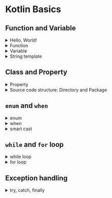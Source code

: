 # Kotlin Basics

## Function and Variable
<details>
    <summary>Hello, World!</summary>
    
```kotlin
fun main(args: Array<String>) {
    println("Hello, world!")
}
```

- Parameter's type comes after parameter name
- No need to put function inside a class
- Semicolon(;) is optional
</details>

<details>
    <summary>Function</summary>
    
```kotlin
fun max(a: Int, b: Int): Int {
    return if (a > b) a else b
}
```

- Kotlin's `if` is an **expression** not a statement. (`if`, `when`, `try` are also expressions in Kotlin)

```kotlin
fun max(a: Int, b: Int): Int = if (a > b) a else b
```

- Function body can be expressed by either block body or expression body
</details>

<details>
    <summary>Variable</summary>
    
```kotlin
val answer = 42
val answer2: Int = 45
var answer3 = 49
```

- `val`: immutable reference. equivalent to Java's `final` variable
- `var`: mutable reference. equivalent to Java's regular variable
</details>

<details>
    <summary>String template</summary>
    
```kotlin
val value = 12
"Hi, $value"
"Hi, " + value // equivalent
"Hi, ${value}" // better practice to wrap with bracket
"Hi, ${value + 4}" // expressions are welcomed
```

</details>

## Class and Property
<details>
    <summary>Property</summary>
    
- In Java, field and accessor methods(getter, setter) are referred as property

```kotlin
class Person (
    val name: String,
    var isMarried: Boolean
)
```

- Kotlin internally generates getter, setter methods like Java
- `val` corresponds to read only field (private field, only getter)
- `var` corresponds to writable field (private field, getter and setter)

```kotlin
class Rectangle(val height: Int, val width: Int) {
    val isSquare: Boolean
        get() {
            return height == width
        }
}
```

- You can also define custom accessor methods

</details>
<details>
    <summary>Source code structure: Directory and Package</summary>
    
```kotlin
package geometry.shapes

import java.util.Random

class Rectangle(val height: Int, val width: Int) {
    val isSquare: Boolean
        get() {
            return height == width
        }
}
```

- In Kotlin, it is not forced to manage directory accroding to package names unlike Java
- You can also put as many classes you want into one file
- It would be still a good practice to follow Java's convention
</details>

## `enum` and `when`
<details>
    <summary>enum</summary>
    
```kotlin
enum class Color {
    RED, ORANGE, YELLOW, GREEN, BLUE, INDIGO, VIOLET
}
```

```kotlin
enum class Color(val r: Int, val g: Int, val b: Int) {
    RED(255, 0, 0), GREEN(0, 255, 0), BLUE(0, 0, 255);  // notice there is a semicolon

    fun rgb() = (r * 256 + g) * 256 + b
}
```

</details>

<details>
    <summary>when</summary>
    
```kotlin
fun getGrade(color: Color) = 
    when (color) {
        Color.RED, Color.ORANGE, Color.YELLOW -> "A"
        Color.GREEN -> "B"
        Color.INDIGO -> "C"
        else -> "F"
    }
```

- Kotlin's `when` is similar to Java's `switch`
- `when` is an expression

```kotlin
fun getSomething(color: Color) = 
    when {
        color == Color.RED -> "hot"
        color == Color.BLUE -> "cold"
        else -> {
            1+2
            "not sure"
        }
    }
```

- it is also possible to use when with no parameter
- it is also possible to use a block. In this case, `when` is evaluated to last expression's value
- notice that `==` compares equality of two operands in Kotlin, not identity like in Java

</details>

<details>
    <summary>smart cast</summary>
    
```kotlin
interface Expr
class Num(val value: Int) : Expr
class Sum(val left: Expr, val right: Expr) : Expr

fun eval(e: Expr): Int {
    if (e is Num) {
        val n = e as Num // No need to explicitly cast to Num
        return n.value
    }
    if (e is Sum) {
        return eval(e.right) + eval(e.left)
    }
    throw IllegalArgumentException("Unknown expression)
}
```

- Kotlin's `as` is similar to Java's `instanceof`, but it smartly cast into the specified type


</details>


## `while` and `for` loop
<details>
    <summary>while loop</summary>
    
```kotlin
while (condition) {
    /*...*/
}
do {
    /*...*/
} while (condition)
```

</details>

<details>
    <summary>for loop</summary>
    
```kotlin
for (i in 1..100) { // 1 to 100(inclusive)
    /*...*/
}
```
```kotlin
for (i in 1 until 100) { // 1 to 100(exclusive)
    /*...*/
}
```
```kotlin
for (i in 100 downTo 1 step 2) {
    /*...*/
}
```
```kotlin
val map = TreeMap<Int, String>()
for ((key, value) in map) { // destructuring
    /*...*/
}
```

- cf) `in` can also be used to determine if value is in the certain range. (e.g. `3 in 4..6`, `3 !in 4..6`)

</details>


## Exception handling


<details>
    <summary>try, catch, finally</summary>
    
```kotlin
fun readNumber(reader: BufferedReader): Int? {
    try {
        val line = reader.readLine()
        return Integer.parseInt(line)
    }
    catch (e: NumberFormatException) {
        return null
    }
    finally {
        reader.close()
    }
}
```

- Unlike Java, there is no need to explicitly handle cheched exception (i.e. In Java, it is forced to either catch it or declare with `throws` keyword in function signature)
- `try` is also an expression

</details>